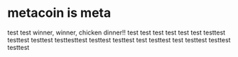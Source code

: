 # metacoin is meta

test
test
winner, winner, chicken dinner!!
test
test
test
test
test
test
testtest
testtest
testtest
testtesttest
testtest
testtest
test
testtest
test
testtest
testtest
testtest
